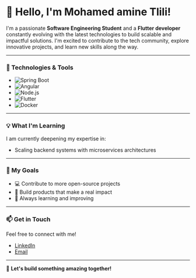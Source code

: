 # 👋 Hello, I'm Mohamed amine Tlili!

I'm a passionate **Software Engineering Student** and a **Flutter developer** constantly evolving with the latest technologies to build scalable and impactful solutions. I'm excited to contribute to the tech community, explore innovative projects, and learn new skills along the way.

---

### 🚀 Technologies & Tools
- ![Spring Boot](https://img.shields.io/badge/-Spring%20Boot-6DB33F?logo=spring-boot&logoColor=white&style=flat-square)
- ![Angular](https://img.shields.io/badge/-Angular-DD0031?logo=angular&logoColor=white&style=flat-square)
- ![Node.js](https://img.shields.io/badge/-Node.js-339933?logo=node.js&logoColor=white&style=flat-square)
- ![Flutter](https://img.shields.io/badge/-Flutter-02569B?logo=flutter&logoColor=white&style=flat-square)
- ![Docker](https://img.shields.io/badge/-Docker-2496ED?logo=docker&logoColor=white&style=flat-square)


---

### 💡 What I'm Learning
I am currently deepening my expertise in:
- Scaling backend systems with microservices architectures

---

### 🎯 My Goals
- 💻 Contribute to more open-source projects
- 🚀 Build products that make a real impact
- 🧠 Always learning and improving

---

### 📫 Get in Touch

Feel free to connect with me!
- [LinkedIn](https://www.linkedin.com/in/mohamed-amine-tlili-8a123522a/)
- [Email](mailto:mohamedaminetlili02@gmail.com)

---

🌟 **Let's build something amazing together!**

